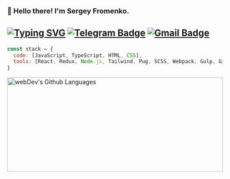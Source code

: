 ### 👋 Hello there! I'm Sergey Fromenko.
[![Typing SVG](https://readme-typing-svg.herokuapp.com?color=%2336BCF7&lines=Frontend+Developer)](https://git.io/typing-svg)
[![Telegram Badge](https://img.shields.io/badge/-SergeyFo-blue?style=flat&logo=Telegram&logoColor=white)](https://t.me/SergeyFo) [![Gmail Badge](https://img.shields.io/badge/-Gmail-red?style=flat&logo=Gmail&logoColor=white)](mailto:fomenko99sergey@gmail.com)
---

```javascript
const stack = {
  code: [JavaScript, TypeScript, HTML, CSS],
  tools: [React, Redux, Node.js, Tailwind, Pug, SCSS, Webpack, Gulp, Git, npm],
}
```
<img width="100%" height="220px" align="left" alt="webDev's Github Languages" src="https://github-readme-stats.vercel.app/api/top-langs/?username=Ra3d0r&layout=compact&theme=github_dark" />

